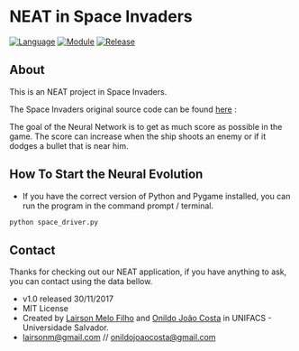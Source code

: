 NEAT in Space Invaders
===========

[![Language](https://img.shields.io/badge/language-python-blue.svg?style=flat
)](https://www.python.org)
[![Module](https://img.shields.io/badge/module-pygame-brightgreen.svg?style=flat
)](http://www.pygame.org/news.html)
[![Release](https://img.shields.io/badge/release-v1.0-orange.svg?style=flat
)]()

About
-----
This is an NEAT project in Space Invaders.

The Space Invaders original source code can be found [here](https://github.com/leerob/Space_Invaders) : 

The goal of the Neural Network is to get as much score as possible in the game. 
The score can increase when the ship shoots an enemy or if it dodges a bullet that is near him. 


How To Start the Neural Evolution
----
   
 - If you have the correct version of Python and Pygame installed, you can run the program in the command prompt / terminal.
 ``` bash
python space_driver.py
 ```


Contact
----
Thanks for checking out our NEAT application, if you have anything to ask, you can contact using the data bellow.

- v1.0 released 30/11/2017
- MIT License
- Created by [Lairson Melo Filho](https://github.com/lairsonm) and [Onildo João Costa](https://github.com/onildojoao) in UNIFACS - Universidade Salvador.
- lairsonm@gmail.com // onildojoaocosta@gmail.com
